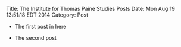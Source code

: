 Title: The Institute for Thomas Paine Studies Posts
Date: Mon Aug  19 13:51:18 EDT 2014
Category: Post


+ The first post in here

+ The second post


